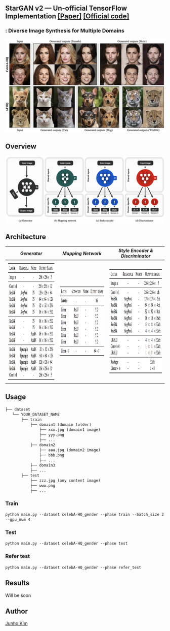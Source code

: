 ## StarGAN v2 &mdash; Un-official TensorFlow Implementation [[Paper]](https://arxiv.org/abs/1912.01865) [[Official code]](https://github.com/clovaai/stargan-v2)
### : Diverse Image Synthesis for Multiple Domains

<div align="center">
  <img src="./assets/teaser.png">
</div>

## Overview
<div align="center">
  <img src="./assets/overview.png">
</div>

## Architecture
*Generator* | *Mapping Network* | *Style Encoder & Discriminator* |
:---: | :---: | :---: |
<img src = './assets/g_archi.png' width = '408px' height = '380px'> | <img src = './assets/mapping_achi.png' width = '406px' height = '227px'> | <img src = './assets/sty_and_dis_archi.png' width = '412px' height = '338px'> |


## Usage
```
├── dataset
   └── YOUR_DATASET_NAME
       ├── train
           ├── domain1 (domain folder)
               ├── xxx.jpg (domain1 image)
               ├── yyy.png
               ├── ...
           ├── domain2
               ├── aaa.jpg (domain2 image)
               ├── bbb.png
               ├── ...
           ├── domain3
           ├── ...
       ├── test
           ├── zzz.jpg (any content image)
           ├── www.png
           ├── ...
```

### Train
```
python main.py --dataset celebA-HQ_gender --phase train --batch_size 2 --gpu_num 4
```

### Test
```
python main.py --dataset celebA-HQ_gender --phase test
```

### Refer test
```
python main.py --dataset celebA-HQ_gender --phase refer_test
```

## Results
Will be soon

## Author
[Junho Kim](http://bit.ly/jhkim_ai)
